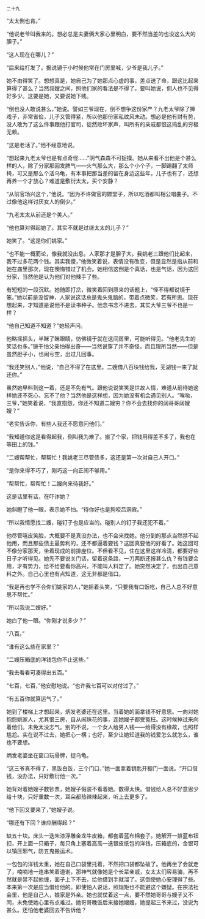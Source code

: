     二十九 

   “太太倒也肯。”

   “他说老爷叫我来的。想必总是夫妻俩大家心里明白，要不然当差的也没这么大的胆子。”

   “这人现在在哪儿？”

   “后来给打发了。据说镜于小时候他常在门房里喊，少爷是我儿子。”

   她不由得笑了。想想真是，她自己为了她那点心虚的事，差点送了命，跟这比起来算得了甚么？当然叔嫂之间，照他们家的看法是不得了。要叫她说，佣人也不见得好多少。这要是她，又要说她下贱。

   “倒也没人敢说甚么，”她说。譬如三爷现在，倒不想争这份家产？九老太爷除了捧戏子，非常省俭，儿子又管得紧，所以他那份家私纹风未动。想必是他有财有势，没人敢为了这么件事跟他打官司，徒然败坏家声，叫所有的亲戚都恨这捣乱的穷极无赖。

   “这是老话了。”他不经意地说。

   “想起来九老太爷也是有点奇怪……”阴气森森不可捉摸。她从来看不出他是个甚么样的人，除了分家那回发脾气——火气那么大，那么个小个子，一脚踢翻了太师椅，可又是那么个活乌龟，有本事把那当差的留在身边这些年，儿子也有了，还想再养一个才放心？难道是敷衍太太，买个安静？

   “从前官场兴这个，”他说。“因为不许做官的嫖堂子，所以吃酒都叫相公唱曲子。不过像他这样讨厌女人的倒少。”

   “九老太太从前还是个美人。”

   “他也算对得起她了。其实不就是过继太太的儿子？”

   她笑了。“这是你们姚家。”

   “也不能一概而论，像我就没出息。人家那才是胆子大。我姚老三跟他们比起来，我不过多花两个钱。其实我傻，”他微笑着说，表情没有改变，但是显然是指从前和她在庙里那次，现在懊悔错过了机会。她相信这倒是个真话，也是气话，因为这回分家，当然他是认为他们对他辣手了些。

   有短短的一段沉默。她随即打岔，微笑着回到原来的话题上，“怪不得都说镜于笨。”她以前是没留神，人家说这话总是鬼头鬼脑的，带着点微笑，若有所思。现在想起来，才知道是说他不是读书种子。他念书念不进去，其实大爷三爷不也是一样？

   “他自己知道不知道？”她轻声问。

   他略摇摇头，半眯了眯眼睛，彷佛镜于就在这间房里，可能听得见。“他老先生的笑话也多。”镜于怕父亲怕得出奇——当然说穿了并不奇怪，而且理所当然——但是虽然胆子小，也闹亏空，出过几回事。

   “我还笑别人，”他说，“自己不得了在这里。二嫂借八百块钱给我，芜湖钱一来了就还你。”

   虽然她早料到这一着，还是不免有气。跟他说说笑笑是世故人情，难道从前待她这样她还不死心，忘不了他？当然他是这样想，因为她没有机会遇见别人。“唉呦，三爷，”她笑着说，“我直抱怨，你还不知道二嫂穷？你不会去找你的阔哥哥阔嫂嫂？”

   “老实告诉你，有些人我还不愿意问他们。”

   “我知道你这是看得起我，倒叫我为难了。搬了个家，把钱用得差不多了，我也在等田上的钱。”

   “二嫂帮帮忙，帮帮忙！我姚老三尽管债多，这还是第一次对自己人开口。”

   “是你来得不巧了，刚巧这一向正闹不够用。”

   “帮帮忙，帮帮忙！二嫂向来待我好。”

   这是话里有话，在吓诈她？

   她斜瞪了他一眼，表示她不怕。“待你好也是狗咬吕洞宾。”

   “所以我情愿找二嫂，碰钉子也是应当的。碰别人的钉子我还犯不着。”

   他尽管嘻皮笑脸，大概要不是真没办法，也不会来找她。他分到的那点当然禁不起他用，而且那些债主最势利的，还不都逼着要钱？这回真要他的好看了。她这回可不像分家那天，坐着现成的前排座位。不但看不见，住在这里这样冷清，都要好些日子才听得见。她先不要说关门话，留着这条路，一刀两断还报甚么仇？有钱要会用，才有势力，给不给要看你高兴，不能叫人料定了。她突然决定了，也出自己意料之外。自己心里也有点知道，这无非都是借口。

   “我是再也学不会你们姚家的人，”她摇着头笑，“只要我有口饭吃，自己人总不好意思不帮忙。”

   “所以我说二嫂好。”

   她白了他一眼。“你刚才说多少？”

   “八百。”

   “谁有这么些在家里？”

   “二嫂压箱底的洋钱包你不止这些。”

   “我去看看可凑得出五百。”

   “七百，七百，”他安慰地说。“也许我七百可以对付过了。”

   “有五百你就算运气了。”

   她到了楼梯上才想起来，炳发老婆还在这里。当着她的面拿钱不好意思。一向对她抱怨姚家人，尤其恨三房，自从闹珠花的事，连她嫂子都受冤枉。这时候掉过来向着他们。未免太没志气。别的不说，一个女人给男人钱——给得没有缘故，也照样尴尬。实在说不过去，她把心一横；也好，至少让她知道我的钱爱怎么就怎么，谁也不要想。

   炳发老婆坐在窗口玩骨牌，捉乌龟。

   “这三爷真不得了，黑饭白饭，三个门口，”她一面拿着钥匙开橱门一面说。“开口借钱，没办法，只好敷衍他一次。”

   她背对着她嫂子数钞票，她嫂子假装不看着她。数得太快。借钱给人总不好意思少给十块，只好重数一次，耳朵都热辣辣起来，听上去更多了。

   “他下回又要来了，”她嫂子说。

   “哪还有下回？谁应酬得起？”

   缺五十块。床头一迭朱漆浮雕金龙牛皮箱，都套着蓝布棉套子。她解开一排蓝布钮扣，开上面一只箱子，每只角上塞着高高一迭银皮纸包的洋钱，压箱底的，金银可以镇压邪气，防五鬼搬运术。

   一包包的洋钱太重，她在自己口袋里托着，不然把口袋都坠破了。他再坐了会就走了，喃喃地一连串笑着道谢，那神气就像她是个长辈亲戚，女太太们容易骗，再不然就是禁不起他缠，面子上下不去，给他借到手就溜了。这倒使她心安理得了些。本来第一次是应当借给他的。即使怕人说话，照规矩也不能避这个嫌疑。在宗法社会里，他是自己人，娘家是外亲。她也就仗着这一点，要不然她哥哥与嫂子又不同，未免使她心里有点难过。她哥哥晚饭后来接她嫂嫂，她提起三爷来过，没说为甚么。还怕他老婆回去不告诉他？

